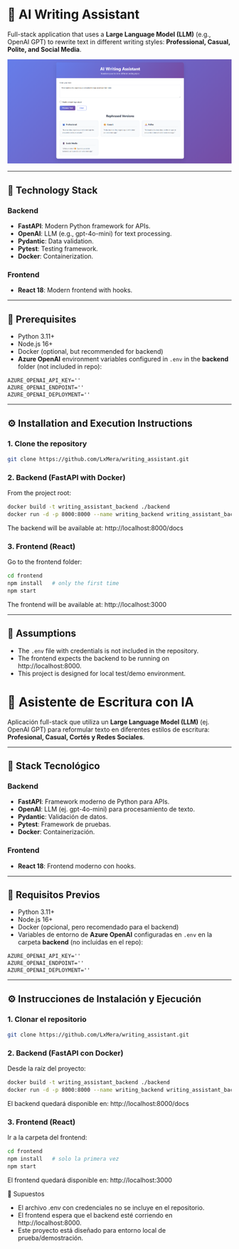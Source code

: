 # 📝 AI Writing Assistant

Full-stack application that uses a **Large Language Model (LLM)** (e.g., OpenAI GPT) to rewrite text in different writing styles: **Professional, Casual, Polite, and Social Media**.

![Vista previa de la aplicación](./app.png)

---

## 🚀 Technology Stack

### Backend
- **FastAPI**: Modern Python framework for APIs.
- **OpenAI**: LLM (e.g., gpt-4o-mini) for text processing.
- **Pydantic**: Data validation.
- **Pytest**: Testing framework.
- **Docker**: Containerization.

### Frontend
- **React 18**: Modern frontend with hooks.

---

## 🔧 Prerequisites
- Python 3.11+  
- Node.js 16+  
- Docker (optional, but recommended for backend)  
- **Azure OpenAI** environment variables configured in `.env` in the **backend** folder (not included in repo):

```env
AZURE_OPENAI_API_KEY=''
AZURE_OPENAI_ENDPOINT=''
AZURE_OPENAI_DEPLOYMENT=''
```

---

## ⚙️ Installation and Execution Instructions

### 1. Clone the repository
```bash
git clone https://github.com/LxMera/writing_assistant.git
```

### 2. Backend (FastAPI with Docker)
From the project root:

```bash
docker build -t writing_assistant_backend ./backend
docker run -d -p 8000:8000 --name writing_backend writing_assistant_backend
```
The backend will be available at: http://localhost:8000/docs

### 3. Frontend (React)
Go to the frontend folder:

```bash
cd frontend
npm install   # only the first time
npm start
```

The frontend will be available at: http://localhost:3000

---

## 📄 Assumptions

- The `.env` file with credentials is not included in the repository.
- The frontend expects the backend to be running on http://localhost:8000.
- This project is designed for local test/demo environment.

# 📝 Asistente de Escritura con IA

Aplicación full-stack que utiliza un **Large Language Model (LLM)** (ej. OpenAI GPT) para reformular texto en diferentes estilos de escritura: **Profesional, Casual, Cortés y Redes Sociales**.  

---

## 🚀 Stack Tecnológico

### Backend
- **FastAPI**: Framework moderno de Python para APIs.
- **OpenAI**: LLM (ej. gpt-4o-mini) para procesamiento de texto.
- **Pydantic**: Validación de datos.
- **Pytest**: Framework de pruebas.
- **Docker**: Containerización.

### Frontend
- **React 18**: Frontend moderno con hooks.

---

## 🔧 Requisitos Previos
- Python 3.11+  
- Node.js 16+  
- Docker (opcional, pero recomendado para el backend)  
- Variables de entorno de **Azure OpenAI** configuradas en `.env` en la carpeta **backend** (no incluidas en el repo):

```env
AZURE_OPENAI_API_KEY=''
AZURE_OPENAI_ENDPOINT=''
AZURE_OPENAI_DEPLOYMENT=''
```

---

## ⚙️ Instrucciones de Instalación y Ejecución

### 1. Clonar el repositorio
```bash
git clone https://github.com/LxMera/writing_assistant.git
```

### 2. Backend (FastAPI con Docker)
Desde la raíz del proyecto:

```bash
docker build -t writing_assistant_backend ./backend
docker run -d -p 8000:8000 --name writing_backend writing_assistant_backend
```
El backend quedará disponible en: http://localhost:8000/docs

### 3. Frontend (React)
Ir a la carpeta del frontend:

```bash
cd frontend
npm install   # solo la primera vez
npm start
```

El frontend quedará disponible en: http://localhost:3000

📄 Supuestos

- El archivo .env con credenciales no se incluye en el repositorio.
- El frontend espera que el backend esté corriendo en http://localhost:8000.
- Este proyecto está diseñado para entorno local de prueba/demostración.
